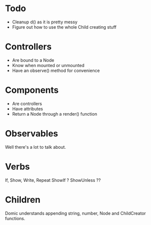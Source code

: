 

# Todo

* Cleanup d() as it is pretty messy
* Figure out how to use the whole Child creating stuff

# Controllers

* Are bound to a Node
* Know when mounted or unmounted
* Have an observe() method for convenience

# Components

* Are controllers
* Have attributes
* Return a Node through a render() function

# Observables

Well there's a lot to talk about.

# Verbs

If, Show, Write, Repeat
ShowIf ? ShowUnless ??

# Children

Domic understands appending string, number, Node and ChildCreator functions.